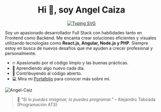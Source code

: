 <h1 align="center">Hi 👋, soy Angel Caiza</h1>

<p align="center">
  <a href="https://git.io/typing-svg">
    <img src="https://readme-typing-svg.demolab.com?font=Fira+Code&weight=500&size=22&pause=1000&color=FC6C85&center=true&vCenter=true&width=435&lines=Desarrollador+Full+Stack;Frontend+%2B+Backend;Apasionado+por+el+c%C3%B3digo+limpio+%F0%9F%92%AA" alt="Typing SVG" />
  </a>
</p>

<!--Start Intro-->               
<p align="left">
  Soy un apasionado desarrollador Full Stack con habilidades tanto en Frontend como Backend. Me encanta crear soluciones eficientes y visuales utilizando tecnologías como <strong>React.js, Angular, Node.js y PHP</strong>. Siempre estoy en busca de nuevos desafíos que me ayuden a crecer profesional y personalmente.
</p>

- 🔥 Apasionado por el código limpio y las buenas prácticas.  
- 🌱 Aprendiendo algo nuevo cada día.  
- 💪 Contribuyendo al código abierto.  
- 💻 Mira mi [Portafolio](https://portafolio-steel-omega.vercel.app/) para conocer más sobre mí.

<!--End Intro-->

<!--Profile Count Badge-->
<p align="left">
  <img src="https://komarev.com/ghpvc/?username=Angel-Caiz&label=Profile%20views&color=770677&style=for-the-badge&logo=star" alt="Angel-Caiz" />
</p>

> 🚀 *"Si lo puedes imaginar, lo puedes programar."* – Alejandro Taboada (Programación ATS)
